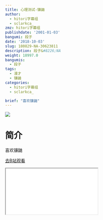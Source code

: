 ```yaml
---
title: 心理测试-镰鼬
author:
  - hitori字幕组
  - sclarkca_
zmz: hitori字幕组
publishdate: '2001-01-03'
bangumi: 段子
date: '2018-10-03'
slug: 180829-NA-30623811
description: 段子&#8226;NA
weight: 18997.0
bangumis:
  - 段子
tags:
  - 漫才
  - 镰鼬
categories:
  - hitori字幕组
  - sclarkca_

brief: "喜欢镰鼬"
---
```

![](https://i.imgur.com/CfnRwoQ.jpg)
# 简介  
喜欢镰鼬  

[去B站观看](https://www.bilibili.com/video/av30623811/)
<div class ="resp-container"><iframe class="testiframe" src="//player.bilibili.com/player.html?aid=30623811"", scrolling="no", allowfullscreen="true" > </iframe></div> 
